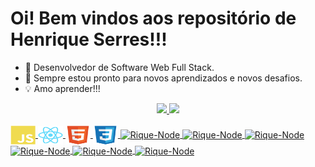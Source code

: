 # Oi! Bem vindos aos repositório de Henrique Serres!!!
- 🎯 Desenvolvedor de Software Web Full Stack.
- 🌱 Sempre estou pronto para novos aprendizados e novos desafios.
- 💡 Amo aprender!!!
<div align="center">
  <a href="https://github.com/HenriqueSerres">
  <img height="180em" src="https://github-readme-stats.vercel.app/api?username=HenriqueSerres&show_icons=true&theme=dracula&include_all_commits=true&count_private=true"/>
  <img height="180em" src="https://github-readme-stats.vercel.app/api/top-langs/?username=HenriqueSerres&layout=compact&langs_count=7&theme=dracula"/>
</div>
<div style="display: inline_block"><br>
  <img align="center" alt="Rique-Js" height="30" width="40" src="https://raw.githubusercontent.com/devicons/devicon/master/icons/javascript/javascript-plain.svg">
  <img align="center" alt="Rique-React" height="30" width="40" src="https://raw.githubusercontent.com/devicons/devicon/master/icons/react/react-original.svg">
  <img align="center" alt="Rique-HTML" height="30" width="40" src="https://raw.githubusercontent.com/devicons/devicon/master/icons/html5/html5-original.svg">
  <img align="center" alt="Rique-CSS" height="30" width="40" src="https://raw.githubusercontent.com/devicons/devicon/master/icons/css3/css3-original.svg">
  
  <img align="center" alt="Rique-Node" height="30" width="40" src="https://cdn.jsdelivr.net/gh/devicons/devicon/icons/nodejs/nodejs-original.svg" />
          
  <img align="center" alt="Rique-Node" height="30" width="40" src="https://cdn.jsdelivr.net/gh/devicons/devicon/icons/redux/redux-original.svg" />       
 
  <img align="center" alt="Rique-Node" height="30" width="40" src="https://cdn.jsdelivr.net/gh/devicons/devicon/icons/jest/jest-plain.svg" />
  
  <img align="center" alt="Rique-Node" height="30" width="40" src="https://cdn.jsdelivr.net/gh/devicons/devicon/icons/git/git-original.svg" />
  
  <img align="center" alt="Rique-Node" height="30" width="40" src="https://cdn.jsdelivr.net/gh/devicons/devicon/icons/github/github-original.svg" />
    
  <img align="center" alt="Rique-Node" height="30" width="40" src="https://cdn.jsdelivr.net/gh/devicons/devicon/icons/vscode/vscode-original.svg" />      
          
   </div>
          
  ##
